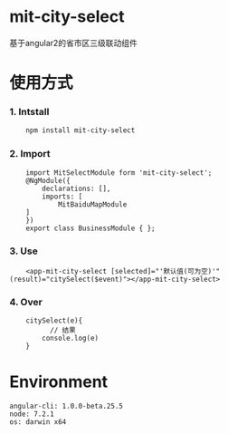 # mit-city-select
基于angular2的省市区三级联动组件

# 使用方式

### 1. Intstall
```bash
    npm install mit-city-select
```    


### 2. Import 
```
    import MitSelectModule form 'mit-city-select';
    @NgModule({
        declarations: [],
        imports: [
            MitBaiduMapModule
    ]
    })
    export class BusinessModule { };
```

### 3. Use
```
    <app-mit-city-select [selected]="'默认值(可为空)'" (result)="citySelect($event)"></app-mit-city-select>
```

### 4. Over
```
    citySelect(e){
          // 结果
        console.log(e)
    }
```
 

# Environment
```
angular-cli: 1.0.0-beta.25.5
node: 7.2.1
os: darwin x64

```